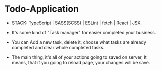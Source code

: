 # Todo-Application

- STACK: TypeScript | SASS(SCSS) | ESLint | fetch | React | JSX. 

- It's some kind of "Task manager" for easier completed your business.

- You can Add a new task, delete it, choose what tasks are already completed and clear whole completed tasks.

- The main thing, it's all of your actions going to saved on server, It means, that if you going to reload page, your changes will be save.
